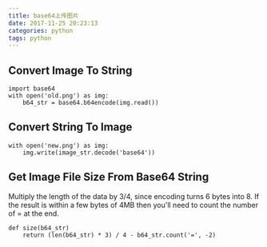 ```yaml
---
title: base64上传图片
date: 2017-11-25 20:23:13
categories: python
tags: python
---
```

## Convert Image To String
```
import base64
with open('old.png') as img:
    b64_str = base64.b64encode(img.read())
```

## Convert String To Image
```
with open('new.png') as img:
    img.write(image_str.decode('base64'))
```

## Get Image File Size From Base64 String
Multiply the length of the data by 3/4, since encoding turns 6 bytes into 8.
If the result is within a few bytes of 4MB then you'll need to count the number of = at the end.
```
def size(b64_str)
    return (len(b64_str) * 3) / 4 - b64_str.count('=', -2)
```



